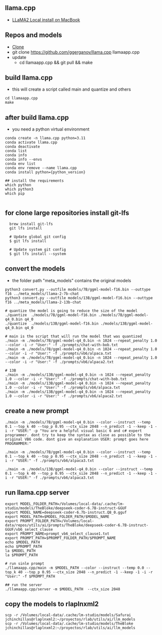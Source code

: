 ## llama.cpp 
- [LLaMA2 Local install on MacBook](https://www.youtube.com/watch?v=TsVZJbnnaSs)

## Repos and models
- [Clone](https://github.com/ggerganov/llama.cpp)
- git clone https://github.com/ggerganov/llama.cpp llamaapp.cpp
- update 
  - cd llamaapp.cpp && git pull && make

## build llama.cpp
- this will create a script called main and quantize and others
```
cd llamaapp.cpp
make
```

## after build llama.cpp
- you need a python virtual environment
```
conda create -n llama.cpp python=3.11
conda activate llama.cpp
conda deactivate
conda list
conda info
conda info --envs
conda env list
conda env remove --name llama.cpp
conda install python={python_version}

## install the requirements
which python
which python3
which pip


```

## for clone large repositories install git-lfs
```
  brew install git-lfs
  git lfs install

  # Update global git config
  $ git lfs install

  # Update system git config
  $ git lfs install --system
```

## convert the models
- the folder path "meta_models" contains the original models
```
python3 convert.py --outfile models/7B/ggml-model-f16.bin --outtype f16 ../meta_models/llama-2-7b-chat
python3 convert.py --outfile models/13B/ggml-model-f16.bin --outtype f16 ../meta_models/llama-2-13b-chat

# quantize the model is going to reduce the size of the model
./quantize  ./models/7B/ggml-model-f16.bin ./models/7B/ggml-model-q4_0.bin q4_0
./quantize  ./models/13B/ggml-model-f16.bin ./models/13B/ggml-model-q4_0.bin q4_0

# main is the script that will run the model that was quantized
./main -m ./models/7B/ggml-model-q4_0.bin -n 1024 --repeat_penalty 1.0 --color -i -r "User:" -f ./prompts/chat-with-bob.txt
./main -m ./models/7B/ggml-model-q4_0.bin -n 1024 --repeat_penalty 1.0 --color -i -r "User:" -f ./prompts/vb6/alpaca.txt
./main -m ./models/7B/ggml-model-q4_0.bin -n 1024 --repeat_penalty 1.0 --color -i -r "User:" -f ./prompts/vb6/alpaca2.txt

# 13B
./main -m ./models/13B/ggml-model-q4_0.bin -n 1024 --repeat_penalty 1.0 --color -i -r "User:" -f ./prompts/chat-with-bob.txt
./main -m ./models/13B/ggml-model-q4_0.bin -n 1024 --repeat_penalty 1.0 --color -i -r "User:" -f ./prompts/vb6/alpaca.txt
./main -m ./models/13B/ggml-model-q4_0.bin -n 1024 --repeat_penalty 1.0 --color -i -r "User:" -f ./prompts/vb6/alpaca2.txt

```

## create a new prompt
```
./main -m ./models/7B/ggml-model-q4_0.bin --color --instruct --temp 0.1 --top_k 40 --top_p 0.95 --ctx_size 2048 --n_predict -1 --keep -1 -i -r "USER:" -p "You are a helpful visual basic 6 and c# expert programmer. dont try to keep the syntax as close as possible to the original VB6 code. dont give an explanation USER: prompt goes here PROGRAMMER:"

./main -m ./models/7B/ggml-model-q4_0.bin --color --instruct --temp 0.1 --top_k 40 --top_p 0.95 --ctx_size 2048 --n_predict -1 --keep -1 -i -r "USER:" -f ./prompts/vb6/alpaca3.txt

./main -m ./models/13B/ggml-model-q4_0.bin --color --instruct --temp 0.1 --top_k 40 --top_p 0.95 --ctx_size 2048 --n_predict -1 --keep -1 -i -r "USER:" -f ./prompts/vb6/alpaca3.txt

```

## run llama.cpp server
```
export MODEL_FOLDER_PATH=/Volumes/local-data/.cache/lm-studio/models/TheBloke/deepseek-coder-6.7B-instruct-GGUF
export MODEL_NAME=deepseek-coder-6.7b-instruct.Q8_0.gguf
export MODEL_PATH=$MODEL_FOLDER_PATH/$MODEL_NAME
export PROMPT_FOLDER_PATH=/Volumes/local-data/repos/utils/ai/prompts/TheBloke/deepseek-coder-6.7B-instruct-GGUF/vb6_select_clause
export PROMPT_NAME=prompt_vb6_select_clause1.txt
export PROMPT_PATH=$PROMPT_FOLDER_PATH/$PROMPT_NAME
echo $MODEL_PATH
echo $PROMPT_PATH
la $MODEL_PATH
la $PROMPT_PATH

# run sinle prompt
./llamaapp.cpp/main -m $MODEL_PATH --color --instruct --temp 0.0 --top_k 40 --top_p 0.95 --ctx_size 2048 --n_predict -1 --keep -1 -i -r "User:" -f $PROMPT_PATH

## run the server
./llamaapp.cpp/server -m $MODEL_PATH  --ctx_size 2048

```

## copy the models to rlaplnxml2
```
scp -r /Volumes/local-data/.cache/lm-studio/models/Safurai jchinchillas@rlaplnxml2:~/proyectos/rlab/utils/ai/llm_models
scp -r /Volumes/local-data/.cache/lm-studio/models/TheBloke jchinchillas@rlaplnxml2:~/proyectos/rlab/utils/ai/llm_models
```